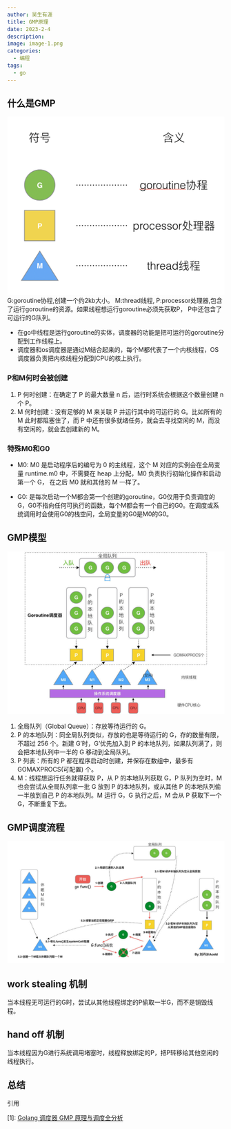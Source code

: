 ```yaml
---
author: 吴生有涯
title: GMP原理
date: 2023-2-4
description: 
image: image-1.png
categories:
  - 编程
tags:
  - go
---
```

## 什么是GMP
![Alt text](image-1.png)
G:goroutine协程,创建一个约2kb大小。
M:thread线程,
P:processor处理器,包含了运行goroutine的资源。如果线程想运行goroutine必须先获取P，
P中还包含了可运行的G队列。
- 在go中线程是运行goroutine的实体，调度器的功能是把可运行的goroutine分配到工作线程上。
- 调度器和os调度器是通过M结合起来的，每个M都代表了一个内核线程，OS调度器负责把内核线程分配到CPU的核上执行。
### P和M何时会被创建
1. P 何时创建：在确定了 P 的最大数量 n 后，运行时系统会根据这个数量创建 n 个 P。
2. M 何时创建：没有足够的 M 来关联 P 并运行其中的可运行的 G。比如所有的 M 此时都阻塞住了，而 P 中还有很多就绪任务，就会去寻找空闲的 M，而没有空闲的，就会去创建新的 M。
### 特殊M0和G0
- M0: M0 是启动程序后的编号为 0 的主线程，这个 M 对应的实例会在全局变量 runtime.m0 中，不需要在 heap 上分配，M0 负责执行初始化操作和启动第一个 G， 在之后 M0 就和其他的 M 一样了。

- G0: 是每次启动一个M都会第一个创建的goroutine，G0仅用于负责调度的G，G0不指向任何可执行的函数，每个M都会有一个自己的G0。在调度或系统调用时会使用G0的栈空间，全局变量的G0是M0的G0。
## GMP模型
![Alt text](image-2.png)
1. 全局队列（Global Queue）：存放等待运行的 G。
2. P 的本地队列：同全局队列类似，存放的也是等待运行的 G，存的数量有限，不超过 256 个。新建 G’时，G’优先加入到 P 的本地队列，如果队列满了，则会把本地队列中一半的 G 移动到全局队列。
3. P 列表：所有的 P 都在程序启动时创建，并保存在数组中，最多有 GOMAXPROCS(可配置) 个。
4. M：线程想运行任务就得获取 P，从 P 的本地队列获取 G，P 队列为空时，M 也会尝试从全局队列拿一批 G 放到 P 的本地队列，或从其他 P 的本地队列偷一半放到自己 P 的本地队列。M 运行 G，G 执行之后，M 会从 P 获取下一个 G，不断重复下去。

## GMP调度流程
![Alt text](image.png)

## work stealing 机制
当本线程无可运行的G时，尝试从其他线程绑定的P偷取一半G，而不是销毁线程。
## hand off 机制
当本线程因为G进行系统调用堵塞时，线程释放绑定的P，把P转移给其他空闲的线程执行。

## 总结

引用

[1]: [Golang 调度器 GMP 原理与调度全分析](https://learnku.com/articles/41728)
